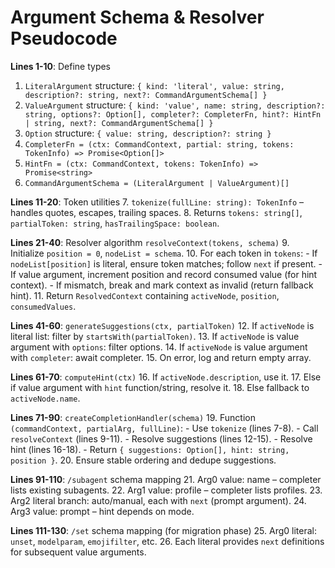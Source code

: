 # Argument Schema & Resolver Pseudocode

<!-- @plan:PLAN-20250214-AUTOCOMPLETE.P02 @requirement:REQ-001 @requirement:REQ-002 @requirement:REQ-004 @requirement:REQ-005 @requirement:REQ-006 -->

**Lines 1-10**: Define types
1. `LiteralArgument` structure: `{ kind: 'literal', value: string, description?: string, next?: CommandArgumentSchema[] }`
2. `ValueArgument` structure: `{ kind: 'value', name: string, description?: string, options?: Option[], completer?: CompleterFn, hint?: HintFn | string, next?: CommandArgumentSchema[] }`
3. `Option` structure: `{ value: string, description?: string }`
4. `CompleterFn = (ctx: CommandContext, partial: string, tokens: TokenInfo) => Promise<Option[]>`
5. `HintFn = (ctx: CommandContext, tokens: TokenInfo) => Promise<string>`
6. `CommandArgumentSchema = (LiteralArgument | ValueArgument)[]`

**Lines 11-20**: Token utilities
7. `tokenize(fullLine: string): TokenInfo` – handles quotes, escapes, trailing spaces.
8. Returns `tokens: string[]`, `partialToken: string`, `hasTrailingSpace: boolean`.

**Lines 21-40**: Resolver algorithm `resolveContext(tokens, schema)`
9. Initialize `position = 0`, `nodeList = schema`.
10. For each token in `tokens`:
    - If `nodeList[position]` is literal, ensure token matches; follow `next` if present.
    - If value argument, increment position and record consumed value (for hint context).
    - If mismatch, break and mark context as invalid (return fallback hint).
11. Return `ResolvedContext` containing `activeNode`, `position`, `consumedValues`.

**Lines 41-60**: `generateSuggestions(ctx, partialToken)`
12. If `activeNode` is literal list: filter by `startsWith(partialToken)`.
13. If `activeNode` is value argument with `options`: filter options.
14. If `activeNode` is value argument with `completer`: await completer.
15. On error, log and return empty array.

**Lines 61-70**: `computeHint(ctx)`
16. If `activeNode.description`, use it.
17. Else if value argument with `hint` function/string, resolve it.
18. Else fallback to `activeNode.name`.

**Lines 71-90**: `createCompletionHandler(schema)`
19. Function `(commandContext, partialArg, fullLine)`:
    - Use `tokenize` (lines 7-8).
    - Call `resolveContext` (lines 9-11).
    - Resolve suggestions (lines 12-15).
    - Resolve hint (lines 16-18).
    - Return `{ suggestions: Option[], hint: string, position }`.
20. Ensure stable ordering and dedupe suggestions.

**Lines 91-110**: `/subagent` schema mapping
21. Arg0 value: name – completer lists existing subagents.
22. Arg1 value: profile – completer lists profiles.
23. Arg2 literal branch: auto/manual, each with `next` (prompt argument).
24. Arg3 value: prompt – hint depends on mode.

**Lines 111-130**: `/set` schema mapping (for migration phase)
25. Arg0 literal: `unset`, `modelparam`, `emojifilter`, etc.
26. Each literal provides `next` definitions for subsequent value arguments.
